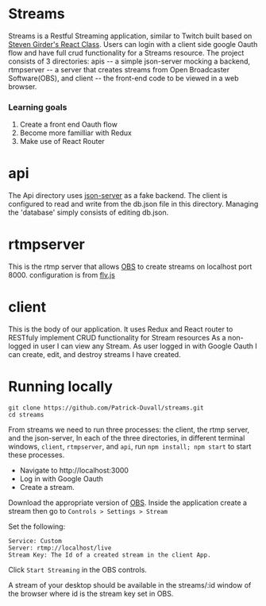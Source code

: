 # Streams 

Streams is a Restful Streaming application, similar to Twitch built based on [Steven Girder's React Class](https://www.udemy.com/course/react-redux/). Users can login with a client side google Oauth flow and have full crud functionality for a Streams resource. The project consists of 3 directories: apis -- a simple json-server mocking a backend, rtmpserver -- a server that creates streams from Open Broadcaster Software(OBS), and client -- the front-end code to be viewed in a web browser.

### Learning goals

1. Create a front end Oauth flow
2. Become more familliar with Redux
3. Make use of React Router


# api

The Api directory uses [json-server](https://github.com/typicode/json-server) as a fake backend. The client is configured to read and write from the db.json file in this directory. Managing the 'database' simply consists of editing db.json.

# rtmpserver

This is the rtmp server that allows [OBS](https://obsproject.com/welcome) to create streams on localhost port 8000. configuration is from [flv.js](https://github.com/Bilibili/flv.js/)

# client

This is the body of our application. It uses Redux and React router to RESTfuly implement CRUD functionality for Stream resources As a non-logged in user I can view any Stream. As user  logged in with Google Oauth I can create, edit, and destroy streams I have created. 

# Running locally

```
git clone https://github.com/Patrick-Duvall/streams.git
cd streams
```
From streams we need to run three processes: the client, the rtmp server, and the json-server, In each of the three directories, in different terminal windows, `client`, `rtmpserver`, and `api`, run `npm install; npm start` to start these processes.

- Navigate to http://localhost:3000
- Log in with Google Oauth 
- Create a stream.

Download the appropriate version of [OBS](https://obsproject.com/welcome). Inside the application create a stream then go to `Controls > Settings > Stream`

Set the following:
```
Service: Custom
Server: rtmp://localhost/live
Stream Key: The Id of a created stream in the client App.
```

Click `Start Streaming` in the OBS controls.

A stream of your desktop should be available in the streams/:id window of the browser where id is the stream key set in OBS.


